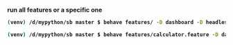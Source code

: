 
<b>run all features or a specific one
```bash
(venv) /d/mypython/sb master $ behave features/ -D dashboard -D headless

(venv) /d/mypython/sb master $ behave features/calculator.feature -D dashboard -D headless
```
 



